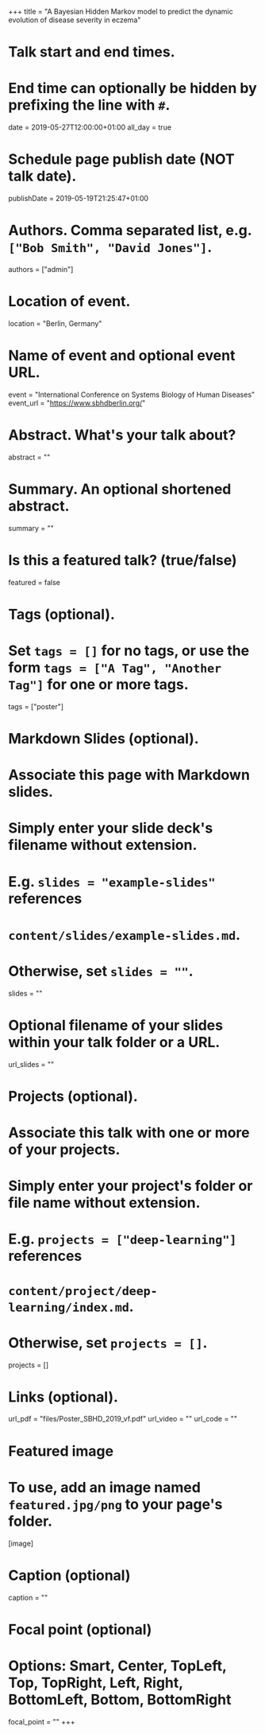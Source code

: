 +++
title = "A Bayesian Hidden Markov model to predict the dynamic evolution of disease severity in eczema"

# Talk start and end times.
#   End time can optionally be hidden by prefixing the line with `#`.
date = 2019-05-27T12:00:00+01:00
all_day = true

# Schedule page publish date (NOT talk date).
publishDate = 2019-05-19T21:25:47+01:00

# Authors. Comma separated list, e.g. `["Bob Smith", "David Jones"]`.
authors = ["admin"]

# Location of event.
location = "Berlin, Germany"

# Name of event and optional event URL.
event = "International Conference on Systems Biology of Human Diseases"
event_url = "https://www.sbhdberlin.org/"

# Abstract. What's your talk about?
abstract = ""

# Summary. An optional shortened abstract.
summary = ""

# Is this a featured talk? (true/false)
featured = false

# Tags (optional).
#   Set `tags = []` for no tags, or use the form `tags = ["A Tag", "Another Tag"]` for one or more tags.
tags = ["poster"]

# Markdown Slides (optional).
#   Associate this page with Markdown slides.
#   Simply enter your slide deck's filename without extension.
#   E.g. `slides = "example-slides"` references 
#   `content/slides/example-slides.md`.
#   Otherwise, set `slides = ""`.
slides = ""

# Optional filename of your slides within your talk folder or a URL.
url_slides = ""

# Projects (optional).
#   Associate this talk with one or more of your projects.
#   Simply enter your project's folder or file name without extension.
#   E.g. `projects = ["deep-learning"]` references 
#   `content/project/deep-learning/index.md`.
#   Otherwise, set `projects = []`.
projects = []

# Links (optional).
url_pdf = "files/Poster_SBHD_2019_vf.pdf"
url_video = ""
url_code = ""

# Featured image
# To use, add an image named `featured.jpg/png` to your page's folder. 
[image]
  # Caption (optional)
  caption = ""

  # Focal point (optional)
  # Options: Smart, Center, TopLeft, Top, TopRight, Left, Right, BottomLeft, Bottom, BottomRight
  focal_point = ""
+++
